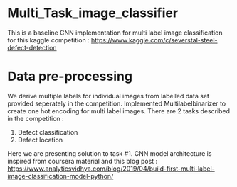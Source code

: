 # Multi_Task_image_classifier
This is a baseline CNN implementation for multi label image classification for this kaggle competition : https://www.kaggle.com/c/severstal-steel-defect-detection 

# Data pre-processing 

We derive multiple labels for individual images from labelled data set provided seperately in the competition. 
Implemented Multilabelbinarizer to create one hot encoding for multi label images.
There are 2 tasks described in the competition : 
1. Defect classification
2. Defect location

Here we are presenting solution to task #1. CNN model architecture is inspired from coursera material and this blog post : 
https://www.analyticsvidhya.com/blog/2019/04/build-first-multi-label-image-classification-model-python/
